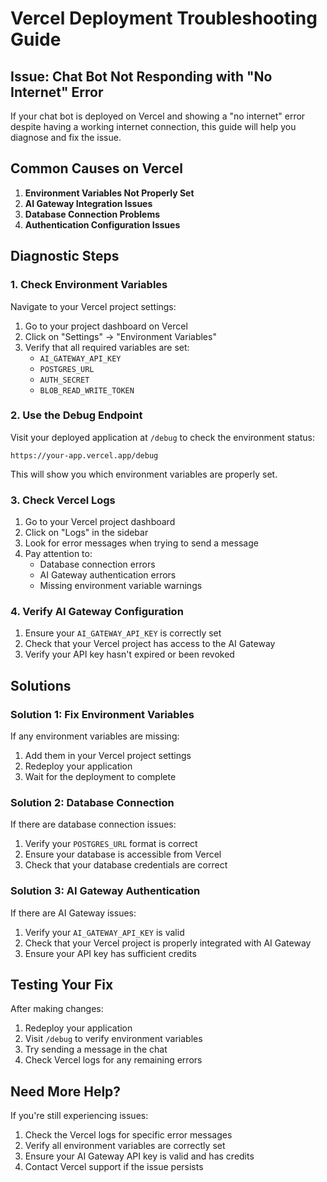 # Vercel Deployment Troubleshooting Guide

## Issue: Chat Bot Not Responding with "No Internet" Error

If your chat bot is deployed on Vercel and showing a "no internet" error despite having a working internet connection, this guide will help you diagnose and fix the issue.

## Common Causes on Vercel

1. **Environment Variables Not Properly Set**
2. **AI Gateway Integration Issues**
3. **Database Connection Problems**
4. **Authentication Configuration Issues**

## Diagnostic Steps

### 1. Check Environment Variables

Navigate to your Vercel project settings:
1. Go to your project dashboard on Vercel
2. Click on "Settings" → "Environment Variables"
3. Verify that all required variables are set:
   - `AI_GATEWAY_API_KEY`
   - `POSTGRES_URL`
   - `AUTH_SECRET`
   - `BLOB_READ_WRITE_TOKEN`

### 2. Use the Debug Endpoint

Visit your deployed application at `/debug` to check the environment status:
```
https://your-app.vercel.app/debug
```

This will show you which environment variables are properly set.

### 3. Check Vercel Logs

1. Go to your Vercel project dashboard
2. Click on "Logs" in the sidebar
3. Look for error messages when trying to send a message
4. Pay attention to:
   - Database connection errors
   - AI Gateway authentication errors
   - Missing environment variable warnings

### 4. Verify AI Gateway Configuration

1. Ensure your `AI_GATEWAY_API_KEY` is correctly set
2. Check that your Vercel project has access to the AI Gateway
3. Verify your API key hasn't expired or been revoked

## Solutions

### Solution 1: Fix Environment Variables

If any environment variables are missing:
1. Add them in your Vercel project settings
2. Redeploy your application
3. Wait for the deployment to complete

### Solution 2: Database Connection

If there are database connection issues:
1. Verify your `POSTGRES_URL` format is correct
2. Ensure your database is accessible from Vercel
3. Check that your database credentials are correct

### Solution 3: AI Gateway Authentication

If there are AI Gateway issues:
1. Verify your `AI_GATEWAY_API_KEY` is valid
2. Check that your Vercel project is properly integrated with AI Gateway
3. Ensure your API key has sufficient credits

## Testing Your Fix

After making changes:
1. Redeploy your application
2. Visit `/debug` to verify environment variables
3. Try sending a message in the chat
4. Check Vercel logs for any remaining errors

## Need More Help?

If you're still experiencing issues:
1. Check the Vercel logs for specific error messages
2. Verify all environment variables are correctly set
3. Ensure your AI Gateway API key is valid and has credits
4. Contact Vercel support if the issue persists